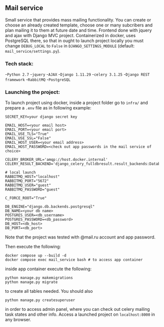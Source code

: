 ## Mail service

Small service that provides mass mailing functionality. You can create or choose an already created template, choose one or many subcribers and plan mailing it to them at future date and time. Frontend done with jquery and ajax with Django MVC project. Containerized in docker, uses PostgreSQL there, so that in ought to launch project locally you must change ```DEBUG_LOCAL``` to ```False``` in ```DJANGO_SETTINGS_MODULE``` (default: ```mail_service/settings.py```).
### Tech stack:
-```Python 2.7```
-```jquery```
-```AJAX```
-```Django 1.11.29```
-```celery 3.1.25```
-```Django REST framework```
-```RabbitMQ```
-```PostgreSQL```

### Launching the project:
To launch project using docker, inside a project folder go to ```infra/``` and prepare a ```.env``` file as in following example:
```
SECRET_KEY=your django secret key

EMAIL_HOST=<your email host>
EMAIL_PORT=<your email port>
EMAIL_USE_TLS="True"
EMAIL_USE_SSL="False"
EMAIL_HOST_USER=<your email address>
EMAIL_HOST_PASSWORD=<check out app passwords in the mail service of choice>

CELERY_BROKER_URL='amqp://host.docker.internal'
CELERY_RESULT_BACKEND='django_celery_fulldbresult.result_backends:DatabaseResultBackend'

# local launch
RABBITMQ_HOST="localhost"
RABBITMQ_PORT="5672"
RABBITMQ_USER="guest"
RABBITMQ_PASSWORD="guest"

C_FORCE_ROOT="True"

DB_ENGINE="django.db.backends.postgresql"
DB_NAME=<your db name>
POSTGRES_USER=<db_username>
POSTGRES_PASSWORD=<db_password>
DB_HOST=<db_host>
DB_PORT=<db_port>

```
Note that the project was tested with @mail.ru account and app password.

Then execute the following:
```
docker compose up --build -d
docker compose exec mail_service bash # to access app container
```
inside app container execute the following:
```
python manage.py makemigrations
python manage.py migrate
```
to create all tables needed. You should also
```
python manage.py createsuperuser
```
in order to access admin panel, where you can check out celery mailing task states and other info.
Access a launched project on ```localhost:8000``` in any browser.

